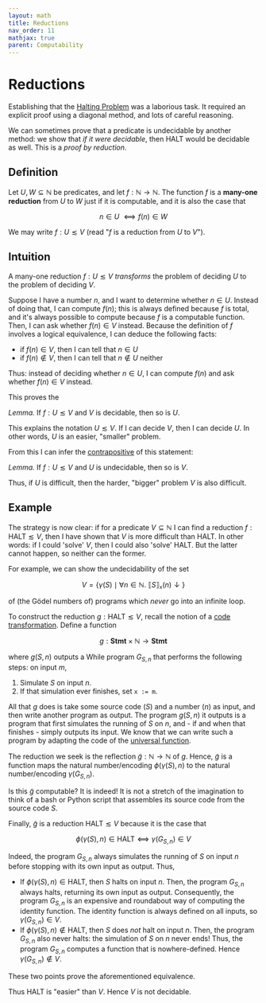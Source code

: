 ```yaml
---
layout: math
title: Reductions
nav_order: 11
mathjax: true
parent: Computability
---
```


# Reductions

Establishing that the [Halting
Problem](https://uob-coms20007.github.io/reference/computability/halting.html)
was a laborious task. It required an explicit proof using a diagonal method,
and lots of careful reasoning.

We can sometimes prove that a predicate is undecidable by another method: we
show that _if it were decidable_, then $\textsf{HALT}$ would be decidable as
well. This is a _proof by reduction_.

## Definition

Let $U, W \subseteq \mathbb{N}$ be predicates, and let $f : \mathbb{N} \to
\mathbb{N}$. The function $f$ is a __many-one reduction__ from $U$ to $W$ just if
it is computable, and it is also the case that

$$
  n \in U\ ⟺ f(n) \in W
$$

We may write $f : U ≲ V$ (read "$f$ is a reduction from $U$ to $V$").

## Intuition

A many-one reduction $f : U ≲ V$ _transforms_ the problem of deciding $U$ to
the problem of deciding $V$.

Suppose I have a number $n$, and I want to determine whether $n \in U$.
Instead of doing that, I can compute $f(n)$; this is always defined because
$f$ is total, and it's always possible to compute because $f$ is a computable
function. Then, I can ask whether $f(n) \in V$ instead. Because the definition of $f$ involves a logical equivalence, I can deduce the following facts:
* if $f(n) \in V$, then I can tell that $n \in U$
* if $f(n) \not\in V$, then I can tell that $n \not\in U$ neither

Thus: instead of deciding whether $n \in U$, I can compute $f(n)$ and ask
whether $f(n) \in V$ instead.

This proves the 

*Lemma.* If $f : U ≲ V$ and $V$ is decidable, then so is $U$.

This explains the notation $U ≲ V$. If I can decide $V$, then I can decide
$U$. In other words, $U$ is an easier, "smaller" problem.


From this I can infer the
[contrapositive](https://en.wikipedia.org/wiki/Contraposition) of this
statement:

*Lemma.* If $f : U ≲ V$ and $U$ is undecidable, then so is $V$.

Thus, if $U$ is difficult, then the harder, "bigger" problem $V$ is also
difficult.

## Example

The strategy is now clear: if for a predicate $V \subseteq \mathbb{N}$ I can
find a reduction $f : \textsf{HALT} ≲ V$, then I have shown that $V$ is more
difficult than $\textsf{HALT}$. In other words: if I could 'solve' $V$, then
I could also 'solve' $\textsf{HALT}$. But the latter cannot happen, so
neither can the former.

For example, we can show the undecidability of the set

$$
  V = \{ \gamma(S) \mid \forall n \in \mathbb{N}.\  ⟦ S ⟧_\texttt{x}(n) \downarrow \}
$$

of (the Gödel numbers of) programs which _never_ go into an infinite loop.

To construct the reduction $g : \textsf{HALT} ≲ V$, recall the notion of a
[code
transformation](https://uob-coms20007.github.io/reference/computability/goedel.html#code-transformation). Define a function

$$
  g : \textbf{Stmt} \times \mathbb{N} \to \textbf{Stmt}
$$

where $g(S, n)$ outputs a While program $G_{S, n}$ that performs the
following steps: on input $m$,
1. Simulate $S$ on input $n$.
2. If that simulation ever finishes, set `x := m`.

All that $g$ does is take some source code ($S$) and a number ($n$) as input,
and then write another program as output. The program $g(S, n)$ it outputs is
a program that first simulates the running of $S$ on $n$, and - if and when
that finishes - simply outputs its input. We know that we can write such a
program by adapting the code of the [universal
function](https://uob-coms20007.github.io/reference/computability/universal.html#universal-function).

The reduction we seek is the reflection $\tilde{g} : \mathbb{N} \to
\mathbb{N}$ of $g$. Hence, $\tilde{g}$ is a function maps the natural
number/encoding $\phi(\gamma(S), n)$ to the natural number/encoding
$\gamma(G_{S, n})$.

Is this $\tilde{g}$ computable? It is indeed! It is not a stretch of the
imagination to think of a bash or Python script that assembles its source
code from the source code $S$.

Finally, $\tilde{g}$ is a reduction $\textsf{HALT} ≲ V$ because it is the
case that

$$
  \phi(\gamma(S), n) \in \textsf{HALT}
    ⟺
  \gamma(G_{S, n}) \in V
$$

Indeed, the program $G_{S, n}$ always simulates the running of $S$ on input
$n$ before stopping with its own input as output. Thus, 
* If $\phi(\gamma(S), n) \in \textsf{HALT}$, then $S$ halts on input $n$.
  Then, the program $G_{S, n}$ always halts, returning its own input as
  output. Consequently, the program $G_{S, n}$ is an expensive and roundabout
  way of computing the identity function. The identity function is always
  defined on all inputs, so $\gamma(G_{S, n}) \in V$.
* If $\phi(\gamma(S), n) \not\in \textsf{HALT}$, then $S$ does _not_ halt on
  input $n$. Then, the program $G_{S, n}$ also never halts: the simulation of
  $S$ on $n$ never ends! Thus, the program $G_{S, n}$ computes a function
  that is nowhere-defined. Hence $\gamma(G_{S, n}) \not\in V$.

These two points prove the aforementioned equivalence.

Thus $\textsf{HALT}$ is "easier" than $V$. Hence $V$ is not decidable.